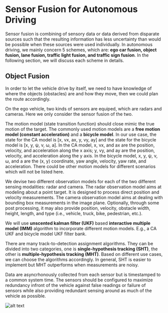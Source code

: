 # Sensor Fusion for Autonomous Driving
Sensor fusion is combining of sensory data or data derived from disparate sources such that the resulting information has less uncertainty than would be possible when these sources were used individually. In autonomous driving, we mainly concern 5 schemes, which are: **ego car fusion, object fusion, lane fusion, traffic light fusion, and traffic sign fusion**. In the following section, we will discuss each scheme in details.

## Object Fusion
In order to let the vehicle drive by itself, we need to have knowledge of where the objects (obstacles) are and how they move, then we could plan the route accordingly. 

On the ego vehicle, two kinds of sensors are equiped, which are radars and cameras. Here we only consider the sensor fusion of the two.

The motion model (state transition function) should close mimic the true motion of the target. The commonly used motion models are a **free motion model (constant acceleration)** and a **bicycle model**. In our use case, the state for the  CA model is [x, vx, ax, y, vy, ay] and the state for the bicycle model is [x, y, &#968;, v, &#969;, a]. In the CA model, x, vx, and ax are the position, velocity, and acceleration along the x axis; y, vy, and ay are the position, velocity, and acceleration along the y axis. In the bicycle model, x, y, &#968;, v, &#969;, and a are the (x, y) coordinate, yaw angle, velocity, yaw rate, and acceleration. There could be other motion models for different scenarios which will not be listed here.

We devise two different observation models for each of the two different sensing modalities: radar and camera. The radar observation model aims at modeling about a point target. It is designed to process direct position and velocity measurements. The camera observation model aims at dealing with bounding box measurements in the image plane. Optionally, through some post processing, it may also provide position, velocity, obstacle width, height, length, and type (i.e., vehicle, truck, bike, pedestrian, etc.).

We will use **unscented kalman filter (UKF)** based **interactive multiple model (IMM)** algorithm to incorporate different motion models. E.g., a CA UKF and bicycle model UKF filter bank.

There are many track-to-detection assignment algorithms. They can be divided into two categories, one is **single-hypothesis tracking (SHT)**, the other is **multiple-hypothesis tracking (MHT)**. Based on different use cases, we can choose the algorithms accordingly. In general, SHT is easier to implement but MHT outperforms when measurements are noisy. 

Data are asyncrhonously collected from each sensor but is timestamped to a common system time. The sensors should be configured to maximize redundancy infront of the vehicle against false readings or failure of sensors while also providing redundant sensing around as much of the vehicle as possible.

![alt text](https://gitlab.gaei.usa/wzhang/perception-software-architecture/blob/master/objectFusion.jpg "Object Fusion")
